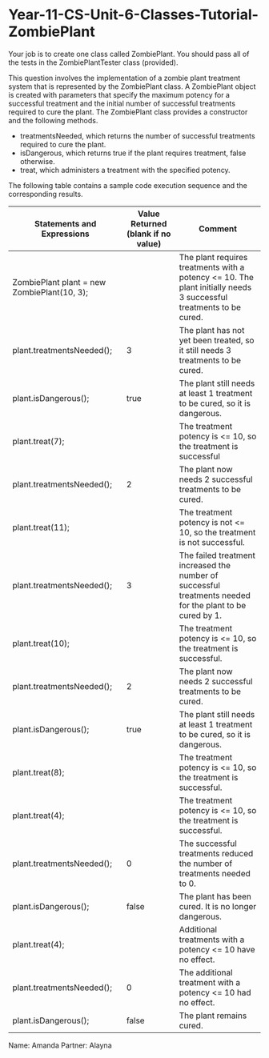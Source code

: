 # Year-11-CS-Unit-6-Classes-Tutorial-ZombiePlant

Your job is to create one class called ZombiePlant. 
You should pass all of the tests in the ZombiePlantTester class (provided).

This question involves the implementation of a zombie plant treatment system that is represented by the ZombiePlant class. A ZombiePlant object is created with parameters that specify the maximum potency for a successful treatment and the initial number of successful treatments required to cure the plant.
The ZombiePlant class provides a constructor and the following methods.

* treatmentsNeeded, which returns the number of successful treatments required to cure the plant.
* isDangerous, which returns true if the plant requires treatment, false otherwise.
* treat, which administers a treatment with the specified potency.

The following table contains a sample code execution sequence and the corresponding results. 

| Statements and Expressions                  | Value Returned (blank if no value) | Comment                  |
| ------------------------------------------- | ---------------------------------- | ------------------------ |
| ZombiePlant plant = new ZombiePlant(10, 3); |                                    | The plant requires treatments with a potency <= 10. The plant initially needs 3 successful treatments to be cured.             |
| plant.treatmentsNeeded();                   | 3                                  | The plant has not yet been treated, so it still needs 3 treatments to be cured.             |
| plant.isDangerous();                        | true                               | The plant still needs at least 1 treatment to be cured, so it is dangerous.
| plant.treat(7);                             |                                    | The treatment potency is <= 10, so the treatment is successful
| plant.treatmentsNeeded();                   | 2                                  | The plant now needs 2 successful treatments to be cured.
| plant.treat(11);                            |                                    | The treatment potency is not <= 10, so the treatment is not successful.
| plant.treatmentsNeeded();                   | 3                                  | The failed treatment increased the number of successful treatments needed for the plant to be cured by 1.
| plant.treat(10);                            |                                    | The treatment potency is <= 10, so the treatment is successful.
| plant.treatmentsNeeded();                   | 2                                  | The plant now needs 2 successful treatments to be cured.
| plant.isDangerous();                        | true                               | The plant still needs at least 1 treatment to be cured, so it is dangerous. 
| plant.treat(8);                             |                                    | The treatment potency is <= 10, so the treatment is successful.
| plant.treat(4);                             |                                    | The treatment potency is <= 10, so the treatment is successful.
| plant.treatmentsNeeded();                   | 0                                  | The successful treatments reduced the number of treatments needed to 0.
| plant.isDangerous();                        | false                              | The plant has been cured. It is no longer dangerous. 
| plant.treat(4);                             |                                    | Additional treatments with a potency <= 10 have no effect.
| plant.treatmentsNeeded();                   | 0                                  | The additional treatment with a potency <= 10 had no effect.
| plant.isDangerous();                        | false                              | The plant remains cured.


Name: Amanda
Partner: Alayna
